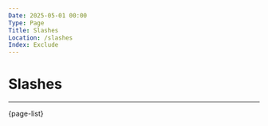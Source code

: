 ```yaml
---
Date: 2025-05-01 00:00
Type: Page
Title: Slashes
Location: /slashes
Index: Exclude
---
```


# Slashes


---

{page-list}
